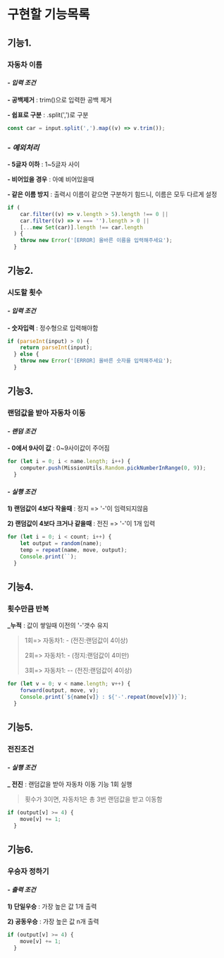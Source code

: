 # 구현할 기능목록

## 기능1.

### 자동차 이름

#### _- 입력 조건_

**\- 공백제거** : trim()으로 입력한 공백 제거

**\- 쉽표로 구분** : .split(',')로 구분

```JavaScript
const car = input.split(',').map((v) => v.trim());
```

### _- 예외처리_

**\- 5글자 이하** : 1~5글자 사이

**\- 비어있을 경우** : 아예 비어있을때

**\- 같은 이름 방지** : 출력시 이름이 같으면 구분하기 힘드니, 이름은 모두 다르게 설정

```JavaScript
if (
    car.filter((v) => v.length > 5).length !== 0 ||
    car.filter((v) => v === '').length > 0 ||
    [...new Set(car)].length !== car.length
  ) {
    throw new Error('[ERROR] 올바른 이름을 입력해주세요');
  }
```

## 기능2.

### 시도할 횟수

#### _- 입력 조건_

**\- 숫자입력** : 정수형으로 입력해야함

```JavaScript
if (parseInt(input) > 0) {
    return parseInt(input);
  } else {
    throw new Error('[ERROR] 올바른 숫자를 입력해주세요');
  }
```

## 기능3.

### 랜덤값을 받아 자동차 이동

#### _- 랜덤 조건_

**\- 0에서 9사이 값** : 0~9사이값이 주어짐

```JavaScript
for (let i = 0; i < name.length; i++) {
    computer.push(MissionUtils.Random.pickNumberInRange(0, 9));
  }
```

#### _- 실행 조건_

**1) 랜덤값이 4보다 작을때** : 정지 => '-'이 임력되지않음

**2) 랜덤값이 4보다 크거나 같을때** : 전진 => '-'이 1개 입력

```JavaScript
for (let i = 0; i < count; i++) {
    let output = random(name);
    temp = repeat(name, move, output);
    Console.print(``);
  }
```

## 기능4.

### 횟수만큼 반복

**\_누적** : 값이 쌓일때 이전의 '-'갯수 유지

<blockquote>

1회=> 자동차1: - (전진:랜덤값이 4이상)

2회=> 자동차1: - (정지:랜덤값이 4미만)

3회=> 자동차1: -- (전진:랜덤값이 4이상)</blockquote>

```JavaScript
for (let v = 0; v < name.length; v++) {
    forward(output, move, v);
    Console.print(`${name[v]} : ${'-'.repeat(move[v])}`);
  }
```

## 기능5.

### 전진조건

#### _- 실행 조건_

**\_ 전진** : 랜덤값을 받아 자동차 이동 기능 1회 실행

<blockquote> 횟수가 3이면, 자동차1은 총 3번 랜덤값을 받고 이동함</blockquote>

```JavaScript
if (output[v] >= 4) {
    move[v] += 1;
  }
```

## 기능6.

### 우승자 정하기

#### _- 출력 조건_

**1) 단일우승** : 가장 높은 값 1개 출력

**2) 공동우승** : 가장 높은 값 n개 출력

```JavaScript
if (output[v] >= 4) {
    move[v] += 1;
  }
```
